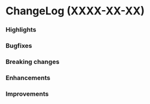 ChangeLog (XXXX-XX-XX)
======================

### Highlights

### Bugfixes

### Breaking changes

### Enhancements

### Improvements
